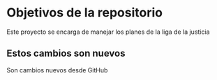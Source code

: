 # Objetivos de la repositorio

Este proyecto se encarga de manejar los planes de la liga de la justicia

## Estos cambios son nuevos
Son cambios nuevos desde GitHub
